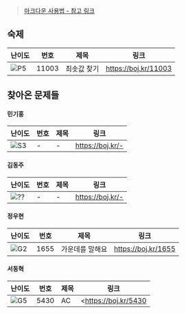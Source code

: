 > [마크다운 사용법 - 참고 링크](https://gist.github.com/ihoneymon/652be052a0727ad59601)

## 숙제

| 난이도 | 번호  | 제목        | 링크                   |
| ------ | ----- | ----------- | ---------------------- |
| ![P5]  | 11003 | 최솟값 찾기 | <https://boj.kr/11003> |

<!--

## 스터디 진행 중 풀이

| 난이도 | 번호 | 제목 | 링크               |
| ------ | ---- | ---- | ------------------ |
| ![??]  | -    | -    | <https://boj.kr/-> |

-->

## 찾아온 문제들

#### 민기홍

| 난이도 | 번호 | 제목 | 링크               |
| ------ | ---- | ---- | ------------------ |
| ![S3]  | -    | -    | <https://boj.kr/-> |

#### 김동주

| 난이도 | 번호 | 제목 | 링크               |
| ------ | ---- | ---- | ------------------ |
| ![??]  | -    | -    | <https://boj.kr/-> |

#### 정우현

| 난이도 | 번호 | 제목 | 링크               |
| ------ | ---- | ---- | ------------------ |
| ![G2]  | 1655    | 가운데를 말해요    | <https://boj.kr/1655> |

#### 서동혁

| 난이도 | 번호 | 제목 | 링크               |
| ------ | ---- | ---- | ------------------ |
| ![G5]  | 5430 | AC   | <https://boj.kr/5430 |


<!-- solved.ac 문제 난이도 별 태그 이미지 -->

[P1]: https://d2gd6pc034wcta.cloudfront.net/tier/20.svg
[P2]: https://d2gd6pc034wcta.cloudfront.net/tier/19.svg
[P3]: https://d2gd6pc034wcta.cloudfront.net/tier/18.svg
[P4]: https://d2gd6pc034wcta.cloudfront.net/tier/17.svg
[P5]: https://d2gd6pc034wcta.cloudfront.net/tier/16.svg
[G1]: https://d2gd6pc034wcta.cloudfront.net/tier/15.svg
[G2]: https://d2gd6pc034wcta.cloudfront.net/tier/14.svg
[G3]: https://d2gd6pc034wcta.cloudfront.net/tier/13.svg
[G4]: https://d2gd6pc034wcta.cloudfront.net/tier/12.svg
[G5]: https://d2gd6pc034wcta.cloudfront.net/tier/11.svg
[S1]: https://d2gd6pc034wcta.cloudfront.net/tier/10.svg
[S2]: https://d2gd6pc034wcta.cloudfront.net/tier/9.svg
[S3]: https://d2gd6pc034wcta.cloudfront.net/tier/8.svg
[S4]: https://d2gd6pc034wcta.cloudfront.net/tier/7.svg
[S5]: https://d2gd6pc034wcta.cloudfront.net/tier/6.svg
[??]: https://d2gd6pc034wcta.cloudfront.net/tier/0.svg
